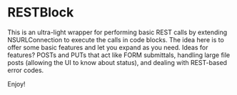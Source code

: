 RESTBlock
=========

This is an ultra-light wrapper for performing basic REST calls by extending NSURLConnection to 
execute the calls in code blocks.  The idea here is to offer some basic features and let you 
expand as you need.  Ideas for features?  POSTs and PUTs that act like FORM submittals, handling 
large file posts (allowing the UI to know about status), and dealing with REST-based error codes.

Enjoy!
